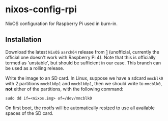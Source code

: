 # nixos-config-rpi
NixOS configuration for Raspberry Pi used in burn-in.


## Installation
Download the latest `NixOS` `aarch64` release from [1] (unofficial, currently
the official one doesn't work with Raspberry Pi 4). Note that this is
officially termed as 'unstable', but should be sufficient in our case. This
branch can be used as a rolling release.

Write the image to an SD card. In Linux, suppose we have a sdcard `mmcblk0`
with 2 partitions `mmcblk0p1` and `mmcblk0p1`, then we should write to
`mmcblk0`, **not** either of the partitions, with the following command:
```
sudo dd if=<nixos.img> of=/dev/mmcblk0
```
On first boot, the rootfs will be automatically resized to use all available
spaces of the SD card.


[1]: https://data.lunar.computer/nixos-sd-image-20.03pre206632.b0bbacb5213-aarch64-linux.img.bz2
